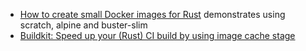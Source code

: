
* [How to create small Docker images for Rust](https://kerkour.com/blog/rust-small-docker-image/) demonstrates using scratch, alpine and buster-slim
* [Buildkit: Speed up your (Rust) CI build by using image cache stage](https://blog.erebe.dev/blog/speed-up-your-ci-with-buildkit/)
